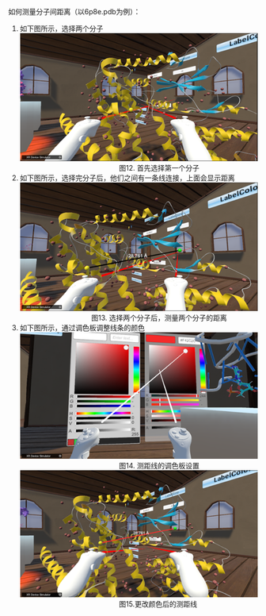 如何测量分子间距离（以6p8e.pdb为例）：  
1. 如下图所示，选择两个分子  
![图片12](png/图片12.png "图片12")  
&emsp;&emsp;&emsp;&emsp;&emsp;&emsp;&emsp;&emsp;&emsp;&emsp;&emsp;&emsp;&emsp;&emsp;
图12. 首先选择第一个分子  
2. 如下图所示，选择完分子后，他们之间有一条线连接，上面会显示距离  
![图片13](png/图片13.png "图片13")  
&emsp;&emsp;&emsp;&emsp;&emsp;&emsp;&emsp;&emsp;&emsp;&emsp;
图13. 选择两个分子后，测量两个分子的距离  
3. 如下图所示，通过调色板调整线条的颜色  
![图片14](png/图片14.png "图片14")  
&emsp;&emsp;&emsp;&emsp;&emsp;&emsp;&emsp;&emsp;&emsp;&emsp;&emsp;&emsp;&emsp;&emsp;
图14. 测距线的调色板设置  
![图片15](png/图片15.png "图片15")  
&emsp;&emsp;&emsp;&emsp;&emsp;&emsp;&emsp;&emsp;&emsp;&emsp;&emsp;&emsp;&emsp;&emsp;
图15.更改颜色后的测距线  
